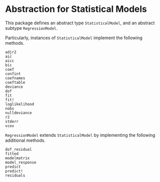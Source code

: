 # Abstraction for Statistical Models

This package defines an abstract type `StatisticalModel`, and an abstract subtype `RegressionModel`.

Particularly, instances of `StatisticalModel` implement the following methods.

```@docs
adjr2
aic
aicc
bic
coef
confint
coefnames
coeftable
deviance
dof
fit
fit!
loglikelihood
nobs
nulldeviance
r2
stderr
vcov
```

`RegressionModel` extends `StatisticalModel` by implementing the following additional methods.
```@docs
dof_residual
fitted
modelmatrix
model_response
predict
predict!
residuals
```
